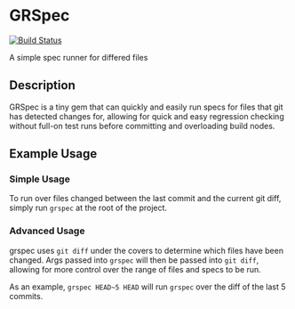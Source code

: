# GRSpec
[![Build Status](https://travis-ci.org/yumoose/grspec.svg?branch=master)](https://travis-ci.org/yumoose/grspec)

A simple spec runner for differed files

## Description
GRSpec is a tiny gem that can quickly and easily run specs for files that git has detected changes for, allowing for quick and easy regression checking without full-on test runs before committing and overloading build nodes.

## Example Usage
### Simple Usage
To run over files changed between the last commit and the current git diff, simply run `grspec` at the root of the project.

### Advanced Usage
grspec uses `git diff` under the covers to determine which files have been changed. Args passed into `grspec` will then be passed into `git diff`, allowing for more control over the range of files and specs to be run.

As an example, `grspec HEAD~5 HEAD` will run `grspec` over the diff of the last 5 commits.
